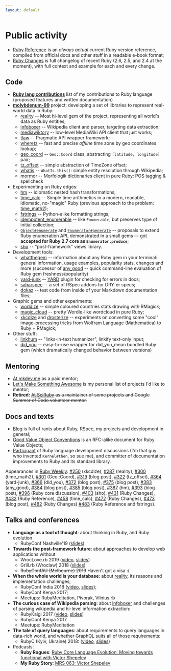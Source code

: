 ```yaml
---
layout: default
---
```


# Public activity

* [Ruby Reference](https://rubyreferences.github.io/rubyref/) is an _always actual_ current Ruby version reference, compiled from official docs and other stuff in a readable e-book format;
* [Ruby Changes](https://rubyreferences.github.io/rubychanges/) is full changelog of recent Ruby (2.6, 2.5, and 2.4 at the moment), with full context and example for each and every change.

## Code

* **[Ruby lang contributions](https://github.com/zverok/my-ruby-contributions)** list of my contributions to Ruby language (proposed features and written documentation)
* **[molybdenum-99](https://github.com/molybdenum-99)** project: developing a set of libraries to represent real-world data in Ruby:
  * [reality](https://github.com/molybdenum-99/reality) -- Most hi-level gem of the project, representing all world's data as Ruby entities;
  * [infoboxer](https://github.com/molybdenum-99/infoboxer) -- Wikipedia client and parser, targeting data extraction;
  * [mediawiktory](https://github.com/molybdenum-99/mediawiktory) -- low-level MediaWiki API client that just works;
  * [tlaw](https://github.com/molybdenum-99/tlaw) -- Pragmatic API wrapper framework;
  * [wheretz](https://github.com/zverok/wheretz) -- fast and precise _offline_ time zone by geo coordinates lookup;
  * [geo_coord](https://github.com/zverok/geo_coord) -- `Geo::Coord` class, abstracting `[latitude, longitude]` pair;
  * [tz_offset](https://github.com/molybdenum-99/tz_offset) -- simple abstraction of TimeZone offset;
  * [whatis](https://github.com/molybdenum-99/whatis) -- `WhatIs.this()`: simple entity resolution through Wikipedia;
  * [mormor](https://github.com/molybdenum-99/mormor) -- Morfologik dictionaries client in pure Ruby: POS tagging & spellcheck
* Experimenting on Ruby edges:
  * [hm](https://github.com/zverok/hm) -- idiomatic nested hash transformations;
  * [time_calc](https://github.com/zverok/time_calc) -- Simple time arithmetics in a modern, readable, idiomatic, no-"magic" Ruby (previous approach to the problem: [time_math2](https://github.com/zverok/time_math2));
  * [fstrings](https://github.com/zverok/fstrings) -- Python-alike formatting strings;
  * [idempotent_enumerable](https://github.com/zverok/idempotent_enumerable) -- like `Enumerable`, but preserves type of initial collection;
  * [`Object#enumerate`](https://github.com/zverok/object_enumerate) and [`Enumerator#generate`](https://github.com/zverok/enumerator_generate) -- proposals to extend Ruby enumeration API, demonstrated in a small gems — got **accepted for Ruby 2.7 core as `Enumerator.produce`**;
  * [sho](https://github.com/zverok/sho) -- "post-framework" views library.
* Development tools:
  * [whatthegem](https://github.com/zverok/whatthegem) -- information about any Ruby gem in your terminal: general information, usage examples, popularity stats, changes and more (successor of [any_good](https://github.com/zverok/any_good) -- quick command-line evaluation of Ruby gem freshness/popularity)
  * [yard-junk](https://github.com/zverok/yard-junk) -- [YARD](https://github.com/lsegal/yard) plugin for checking for errors in docs;
  * [saharspec](https://github.com/zverok/saharspec) -- a set of RSpec addons for DRY-er specs;
  * [dokaz](http://github.com/zverok/dokaz) -- test code from inside of your Markdown documentation files;
* Graphic gems and other experiments:
  * [worldize](https://github.com/zverok/worldize) -- simple coloured countries stats drawing with RMagick;
  * [magic_cloud](http://github.com/zverok/magic_cloud) -- pretty Wordle-like wordcloud in pure Ruby;
  * [xkcdize](https://github.com/zverok/xkcdize) and [drosterize](https://github.com/zverok/drosterize) -- experiments on converting some "cool" image-processing tricks from Wolfram Language (Mathematica) to Ruby + RMagick;
* Other stuff:
  * [linkhum](https://github.com/zverok/linkhum) -- "links-in-text humanizer", linkify text-only input;
  * [did_you](https://github.com/zverok/did_you) -- easy-to-use wrapper for did_you_mean bundled Ruby gem (which dramatically changed behavior between versions)

## Mentoring

* [At mkdev.me](https://mkdev.me/en/mentors/zverok) as a paid mentor;
* [Let's Make Something Awesome](https://github.com/zverok/lmsa) is my personal list of projects I'd like to mentor;
* **Retired:** ~~[At SciRuby](http://sciruby.com/) as a maintainer of some projects and Google Summer of Code volunteer mentor.~~

## Docs and texts

* [Blog](/blog/) is full of rants about Ruby, RSpec, my projects and development in general;
* [Good Value Object Conventions](https://github.com/zverok/good-value-object) is an RFC-alike document for Ruby Value Objects;
* [Participant](https://bugs.ruby-lang.org/users/710) of Ruby language development discussions (I'm that guy who invented `Kernel#then`, so sue me), and committer of documentation improvements to Ruby and its standard library.

Appearances in [Ruby Weekly](https://rubyweekly.com/): [#250](https://rubyweekly.com/issues/250) (xkcdize), [#287](https://rubyweekly.com/issues/287) (reality), [#300](https://rubyweekly.com/issues/300) (time_math2), [#301](https://rubyweekly.com/issues/301) (Geo::Coord), [#319](https://rubyweekly.com/issues/319) (blog post), [#322](https://rubyweekly.com/issues/322) (tz_offset), [#364](https://rubyweekly.com/issues/364) (yard-junk), [#366](https://rubyweekly.com/issues/366) (did_you), [#372](https://rubyweekly.com/issues/372) (blog post), [#375](https://rubyweekly.com/issues/375) (blog post), [#383](https://rubyweekly.com/issues/383) (any_good), [#384](https://rubyweekly.com/issues/384) (blog post), [#385](https://rubyweekly.com/issues/385) (blog post), [#387](https://rubyweekly.com/issues/387) (hm), [#393](https://rubyweekly.com/issues/393) (blog post), [#396](https://rubyweekly.com/issues/396) (Ruby core discussion), [#403](https://rubyweekly.com/issues/403) (sho), [#431](https://rubyweekly.com/issues/431) (Ruby Changes), [#432](https://rubyweekly.com/issues/432) (Ruby Reference), [#458](https://rubyweekly.com/issues/458) (time_calc), [#472](https://rubyweekly.com/issues/472) (Ruby Changes), [#473](https://rubyweekly.com/issues/473) (blog post), [#482](https://rubyweekly.com/issues/482) (Ruby Changes) [#483](https://rubyweekly.com/issues/483) (Ruby Reference and fstrings).

## Talks and conferences

* **Language as a tool of thought**: about thinking in Ruby, and Ruby evolution
  * RubyConf Nashville'19 ([slides](http://bit.ly/rc19zverok))
* **Towards the post-framework future**: about approaches to develop web applications without
  * WrocLove.rb 2019 ([video](https://www.youtube.com/watch?v=5UiBQtfRDUI&list=PLoGBNJiQoqRDJvwOYLuu7jnprRKhuc7Cp&index=10&t=1165s), [slides](https://docs.google.com/presentation/d/1ve4At8Vwww9ww3iM7BrQTTkBN9bWkOXmuSK2mmugSOQ/edit?usp=sharing))
  * Grill.rb (Wroclaw) 2018 ([slides](https://docs.google.com/presentation/d/1fg4DP5p4yDkFjNH-CDt6CAe5heO_BHy6tB52OgaEWkg/edit?usp=sharing))
  * ~~RubyConfAU (Melbourne) 2019~~ Haven't got a visa :(
* **When the whole world is your database**: about [reality](https://github.com/molybdenum-99/reality), its reasons and implementation challenges;
  * RubyConf India 2018 ([video](https://www.youtube.com/watch?v=x9GePP3B0oE&t=1s&list=PLe872Yf6CJWGYKLny9jFs9mLv0Z94m8k4&index=26), [slides](https://docs.google.com/presentation/d/1I4mznHUBhVVDxWfO2DRzxP4wNhs9Mmtx09SizLqIbaE/edit?usp=sharing));
  * RubyConf Kenya 2017;
  * Meetups: RubyMeditation, Pivorak, Vilnius.rb
* **The curious case of Wikipedia parsing**: about [infoboxer](https://github.com/molybdenum-99/infoboxer) and challenges of parsing wikipedia and hi-level information extraction:
  * RubyKaigi 2017 ([video](https://www.youtube.com/watch?v=oqsX8kNq94I), [slides](https://docs.google.com/presentation/d/1r3xUjc9nXlwAOmgzCI26lELdNp8Mnsd5sfXa9JJwIME/edit?usp=sharing))
  * RubyConf Kenya 2017
  * Meetups: RubyMeditation
* **The tale of query languages**: about requirements to query languages in data-rich world, and whether GraphQL suits all of those requirements:
  * RubyC (Kyiv, Ukraine) 2018: ([video](https://www.youtube.com/watch?v=vLbcqtrh6Ys), [slides](https://docs.google.com/presentation/d/1u9K-GiLNQyQm5JwDQfcUE-JM43u_a_ATmEDk1ZlHwEM/edit?usp=sharing))
* Podcasts:
  * **Ruby Rogues**: [Ruby Core Language Evolution: Moving towards functional with Victor Shepelev](https://devchat.tv/ruby-rogues/rr-367-ruby-core-language-evolution-moving-towards-functional-with-victor-shepelev)
  * **My Ruby Story**: [MRS 063: Victor Shepelev](https://devchat.tv/my-ruby-story/mrs-063-victor-shepelev/)